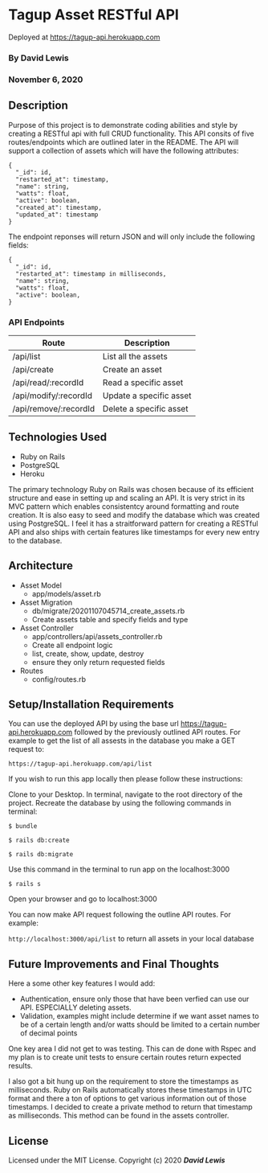 # Tagup Asset RESTful API

Deployed at https://tagup-api.herokuapp.com

### By David Lewis

### November 6, 2020

## Description

Purpose of this project is to demonstrate coding abilities and style by creating a RESTful api with full CRUD functionality. This API consits of five routes/endpoints which are outlined later in the README. The API will support a collection of assets which will have the following attributes:

```JS
{
  "_id": id,
  "restarted_at": timestamp,
  "name": string,
  "watts": float,
  "active": boolean,
  "created_at": timestamp,
  "updated_at": timestamp
}
```

The endpoint reponses will return JSON and will only include the following fields:

```JS
{
  "_id": id,
  "restarted_at": timestamp in milliseconds,
  "name": string,
  "watts": float,
  "active": boolean,
}
```

### API Endpoints

| Route                 | Description             |
| --------------------- | ----------------------- |
| /api/list             | List all the assets     |
| /api/create           | Create an asset         |
| /api/read/:recordId   | Read a specific asset   |
| /api/modify/:recordId | Update a specific asset |
| /api/remove/:recordId | Delete a specific asset |

## Technologies Used

- Ruby on Rails
- PostgreSQL
- Heroku

The primary technology Ruby on Rails was chosen because of its efficient structure and ease in setting up and scaling an API. It is very strict in its MVC pattern which enables consistentcy around formatting and route creation. It is also easy to seed and modify the database which was created using PostgreSQL. I feel it has a straitforward pattern for creating a RESTful API and also ships with certain features like timestamps for every new entry to the database.

## Architecture

- Asset Model
  - app/models/asset.rb
- Asset Migration
  - db/migrate/20201107045714_create_assets.rb
  - Create assets table and specify fields and type
- Asset Controller
  - app/controllers/api/assets_controller.rb
  - Create all endpoint logic
  - list, create, show, update, destroy
  - ensure they only return requested fields
- Routes
  - config/routes.rb

## Setup/Installation Requirements

You can use the deployed API by using the base url https://tagup-api.herokuapp.com followed by the previously outlined API routes. For example to get the list of all assests in the database you make a GET request to:

`https://tagup-api.herokuapp.com/api/list`

If you wish to run this app locally then please follow these instructions:

Clone to your Desktop.
In terminal, navigate to the root directory of the project.
Recreate the database by using the following commands in terminal:

```
$ bundle
```

```
$ rails db:create
```

```
$ rails db:migrate
```

Use this command in the terminal to run app on the localhost:3000

```
$ rails s
```

Open your browser and go to localhost:3000

You can now make API request following the outline API routes. For example:

`http://localhost:3000/api/list` to return all assets in your local database

## Future Improvements and Final Thoughts

Here a some other key features I would add:

- Authentication, ensure only those that have been verfied can use our API. ESPECIALLY deleting assets.
- Validation, examples might include determine if we want asset names to be of a certain length and/or watts should be limited to a certain number of decimal points

One key area I did not get to was testing. This can de done with Rspec and my plan is to create unit tests to ensure certain routes return expected results.

I also got a bit hung up on the requirement to store the timestamps as milliseconds. Ruby on Rails automatically stores these timestamps in UTC format and there a ton of options to get various information out of those timestamps. I decided to create a private method to return that timestamp as milliseconds. This method can be found in the assets controller.

## License

Licensed under the MIT License.
Copyright (c) 2020 **_David Lewis_**
